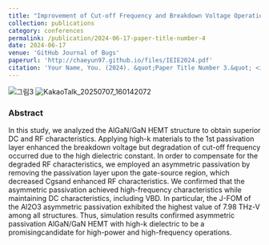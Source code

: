 ```yaml
---
title: "Improvement of Cut-off Frequency and Breakdown Voltage Operation Characteristics of AlGaN/GaN HEMT Devices by Applying Various 1st Passivation Materials and Asymmetric Passivation Structure: A Simulation Study"
collection: publications
category: conferences
permalink: /publication/2024-06-17-paper-title-number-4
date: 2024-06-17
venue: 'GitHub Journal of Bugs'
paperurl: 'http://chaeyun97.github.io/files/IEIE2024.pdf'
citation: 'Your Name, You. (2024). &quot;Paper Title Number 3.&quot; <i>GitHub Journal of Bugs</i>. 1(3).'
---
```

![그림3](https://github.com/user-attachments/assets/18d111e4-62ef-4d67-849f-f1202c9a2d71)
 ![KakaoTalk_20250707_160142072](https://github.com/user-attachments/assets/08f9ddda-67e0-4c34-b721-664dce796313)
### Abstract
<div class="justify-text">
 In this study, we analyzed the AlGaN/GaN HEMT structure to obtain superior DC and RF characteristics. Applying high-k materials to the 1st passivation layer enhanced
 the breakdown voltage but degradation of cut-off frequency occurred due to the high dielectric constant. In order to compensate for the degraded RF characteristics,
 we employed an asymmetric passivation by removing the passivation layer upon the gate-source region, which decreased Cgsand enhanced RF characteristics. We
 confirmed that the asymmetric passivation achieved high-frequency characteristics while maintaining DC characteristics, including VBD. In particular, the J-FOM of the
 Al2O3 asymmetric passivation exhibited the highest value of 7.98 THz-V among all structures. Thus, simulation results confirmed asymmetric passivation AlGaN/GaN
 HEMT with high-k dielectric to be a promisingcandidate for high-power and high-frequency operations.
</div>
